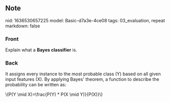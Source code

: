 ## Note
nid: 1636530657225
model: Basic-d7a3e-4ce08
tags: 03_evaluation, repeat
markdown: false

### Front
Explain what a <b>Bayes classifier</b> is.

### Back
It assigns every instance to the most probable class \(Y\) based on
all given input features \(X\). By applying Bayes' theorem, a
function to describe the probability can be written as:
<div>
  \(P(Y \mid X)=\frac{P(Y) * P(X \mid Y)}{P(X)}\)
</div>
